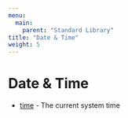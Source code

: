 ```yaml
---
menu:
  main:
    parent: "Standard Library"
title: "Date & Time"
weight: 5
---
```


# Date & Time

- [time](time) - The current system time